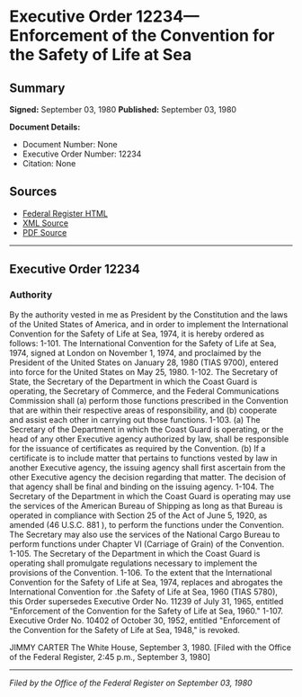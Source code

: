 # Executive Order 12234—Enforcement of the Convention for the Safety of Life at Sea

## Summary

**Signed:** September 03, 1980
**Published:** September 03, 1980

**Document Details:**
- Document Number: None
- Executive Order Number: 12234
- Citation: None

## Sources
- [Federal Register HTML](https://www.presidency.ucsb.edu/documents/executive-order-12234-enforcement-the-convention-for-the-safety-life-sea)
- [XML Source](None)
- [PDF Source](None)

---

## Executive Order 12234

### Authority

By the authority vested in me as President by the Constitution and the laws of the United States of America, and in order to implement the International Convention for the Safety of Life at Sea, 1974, it is hereby ordered as follows:
1-101. The International Convention for the Safety of Life at Sea, 1974, signed at London on November 1, 1974, and proclaimed by the President of the United States on January 28, 1980 (TIAS 9700), entered into force for the United States on May 25, 1980.
1-102. The Secretary of State, the Secretary of the Department in which the Coast Guard is operating, the Secretary of Commerce, and the Federal Communications Commission shall (a) perform those functions prescribed in the Convention that are within their respective areas of responsibility, and (b) cooperate and assist each other in carrying out those functions.
1-103. (a) The Secretary of the Department in which the Coast Guard is operating, or the head of any other Executive agency authorized by law, shall be responsible for the issuance of certificates as required by the Convention. (b) If a certificate is to include matter that pertains to functions vested by law in another Executive agency, the issuing agency shall first ascertain from the other Executive agency the decision regarding that matter. The decision of that agency shall be final and binding on the issuing agency.
1-104. The Secretary of the Department in which the Coast Guard is operating may use the services of the American Bureau of Shipping as long as that Bureau is operated in compliance with Section 25 of the Act of June 5, 1920, as amended (46 U.S.C. 881 ), to perform the functions under the Convention. The Secretary may also use the services of the National Cargo Bureau to perform functions under Chapter VI (Carriage of Grain) of the Convention.
1-105. The Secretary of the Department in which the Coast Guard is operating shall promulgate regulations necessary to implement the provisions of the Convention.
1-106. To the extent that the International Convention for the Safety of Life at Sea, 1974, replaces and abrogates the International Convention for .the Safety of Life at Sea, 1960 (TIAS 5780), this Order supersedes Executive Order No. 11239 of July 31, 1965, entitled "Enforcement of the Convention for the Safety of Life at Sea, 1960."
1-107. Executive Order No. 10402 of October 30, 1952, entitled "Enforcement of the Convention for the Safety of Life at Sea, 1948," is revoked.

JIMMY CARTER
The White House,
September 3, 1980.
[Filed with the Office of the Federal Register, 2:45 p.m., September 3, 1980]

---

*Filed by the Office of the Federal Register on September 03, 1980*
